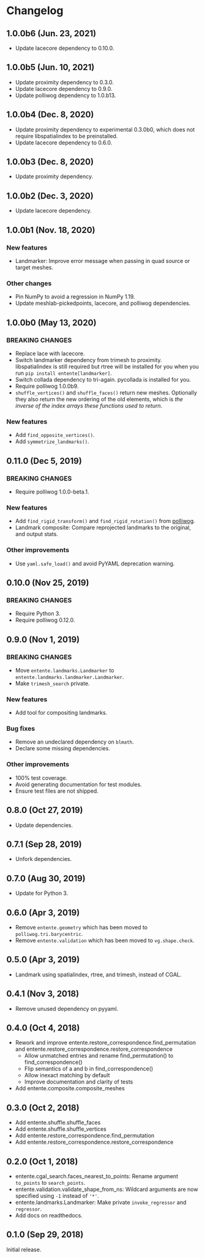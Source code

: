 # Changelog

## 1.0.0b6 (Jun. 23, 2021)

- Update lacecore dependency to 0.10.0.


## 1.0.0b5 (Jun. 10, 2021)

- Update proximity dependency to 0.3.0.
- Update lacecore dependency to 0.9.0.
- Update polliwog dependency to 1.0.b13.


## 1.0.0b4 (Dec. 8, 2020)

- Update proximity dependency to experimental 0.3.0b0, which does not require
  libspatialindex to be preinstalled.
- Update lacecore dependency to 0.6.0.


## 1.0.0b3 (Dec. 8, 2020)

- Update proximity dependency.


## 1.0.0b2 (Dec. 3, 2020)

- Update lacecore dependency.


## 1.0.0b1 (Nov. 18, 2020)

### New features

- Landmarker: Improve error message when passing in quad source or target
  meshes.

### Other changes

- Pin NumPy to avoid a regression in NumPy 1.19.
- Update meshlab-pickedpoints, lacecore, and polliwog dependencies.


## 1.0.0b0 (May 13, 2020)

### BREAKING CHANGES

- Replace lace with lacecore.
- Switch landmarker dependency from trimesh to proximity. libspatialindex is
  still required but rtree will be installed for you when you run
  `pip install entente[landmarker]`.
- Switch collada dependency to tri-again. pycollada is installed for you.
- Require polliwog 1.0.0b9.
- `shuffle_vertices()` and `shuffle_faces()` return new meshes. Optionally
  they also return the new ordering of the old elements, which is
  _the inverse of the index arrays these functions used to return_.

### New features

- Add `find_opposite_vertices()`.
- Add `symmetrize_landmarks()`.


## 0.11.0 (Dec 5, 2019)

### BREAKING CHANGES

- Require polliwog 1.0.0-beta.1.

### New features

- Add `find_rigid_transform()` and `find_rigid_rotation()` from [polliwog][].
- Landmark composite: Compare reprojected landmarks to the original, and
  output stats.

### Other improvements

- Use `yaml.safe_load()` and avoid PyYAML deprecation warning.


## 0.10.0 (Nov 25, 2019)

### BREAKING CHANGES

- Require Python 3.
- Require polliwog 0.12.0.


## 0.9.0 (Nov 1, 2019)

### BREAKING CHANGES

- Move `entente.landmarks.Landmarker` to
  `entente.landmarks.landmarker.Landmarker`.
- Make `trimesh_search` private.

### New features

- Add tool for compositing landmarks.

### Bug fixes

- Remove an undeclared dependency on `blmath`.
- Declare some missing dependencies.

### Other improvements

- 100% test coverage.
- Avoid generating documentation for test modules.
- Ensure test files are not shipped.

## 0.8.0 (Oct 27, 2019)

- Update dependencies.

## 0.7.1 (Sep 28, 2019)

- Unfork dependencies.

## 0.7.0 (Aug 30, 2019)

- Update for Python 3.

## 0.6.0 (Apr 3, 2019)

- Remove `entente.geometry` which has been moved to `polliwog.tri.barycentric`.
- Remove `entente.validation` which has been moved to `vg.shape.check`.

## 0.5.0 (Apr 3, 2019)

- Landmark using spatialindex, rtree, and trimesh, instead of CGAL.

## 0.4.1 (Nov 3, 2018)

- Remove unused dependency on pyyaml.

## 0.4.0 (Oct 4, 2018)

- Rework and improve entente.restore_correspondence.find_permutation and
  entente.restore_correspondence.restore_correspondence
    - Allow unmatched entries and rename find_permutation() to find_correspondence()
    - Flip semantics of a and b in find_correspondence()
    - Allow inexact matching by default
    - Improve documentation and clarity of tests
- Add entente.composite.composite_meshes

## 0.3.0 (Oct 2, 2018)

- Add entente.shuffle.shuffle_faces
- Add entente.shuffle.shuffle_vertices
- Add entente.restore_correspondence.find_permutation
- Add entente.restore_correspondence.restore_correspondence

## 0.2.0 (Oct 1, 2018)

- entente.cgal_search.faces_nearest_to_points: Rename argument `to_points` to
  `search_points`.
- entente.validation.validate_shape_from_ns: Wildcard arguments are now
  specified using `-1` instead of `'*'`.
- entente.landmarks.Landmarker: Make private `invoke_regressor` and
  `regressor`.
- Add docs on readthedocs.

## 0.1.0 (Sep 29, 2018)

Initial release.


[polliwog]: https://github.com/lace/polliwog/
